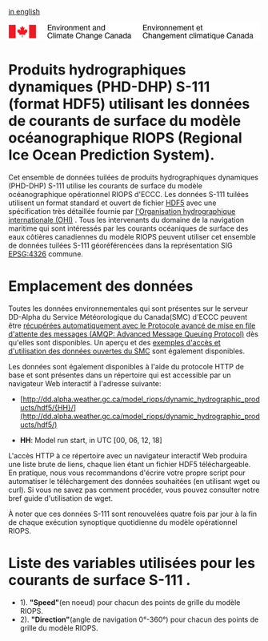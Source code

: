 [in english](readme_riops_S111-datamart-alpha_en.md)

![ECCC logo](../../docs/img_eccc-logo.png)


# Produits hydrographiques dynamiques (PHD-DHP) S-111 (format HDF5) utilisant les données de courants de surface du modèle océanographique RIOPS (Regional Ice Ocean Prediction System).

Cet ensemble de données tuilées de produits hydrographiques dynamiques (PHD-DHP) S-111 utilise les courants de surface du modèle océanographique opérationnel RIOPS d'ECCC. Les données S-111 tuilées utilisent un format standard et ouvert de fichier [HDF5](ttps://www.hdfgroup.org/solutions/hdf5/) avec une spécification très détaillée fournie par [l'Organisation hydrographique internationale (OHI)](https://iho.int/fr/) . Tous les intervenants du domaine de la navigation maritime qui sont intéressés par les courants océaniques de surface des eaux côtières canadiennes du modèle RIOPS peuvent utiliser cet ensemble de données tuilées S-111 géoréférencées dans la représentation SIG [EPSG:4326](https://epsg.io/4326) commune.

# Emplacement des données

Toutes les données environnementales qui sont présentes sur le serveur DD-Alpha du Service Météorologique du Canada(SMC) d'ECCC peuvent être [récupérées automatiquement avec le Protocole avancé de mise en file d'attente des messages (AMQP: Advanced Message Queuing Protocol)](../../docs/msc-datamart/amqp_fr.md) dès qu'elles sont disponibles. Un aperçu et des [exemples d'accès et d'utilisation des données ouvertes du SMC](../../docs/usage/readme_fr.md)  sont également disponibles.

Les données sont également disponibles à l'aide du protocole HTTP de base et sont présentes dans un répertoire qui est accessible par un navigateur Web interactif à l'adresse suivante:

* [http://dd.alpha.weather.gc.ca/model_riops/dynamic_hydrographic_products/hdf5/{HH}/](http://dd.alpha.weather.gc.ca/model_riops/dynamic_hydrographic_products/hdf5/)

* __HH__: Model run start, in UTC [00, 06, 12, 18]

L'accès HTTP à ce répertoire avec un navigateur interactif Web produira une liste brute de liens, chaque lien étant un fichier HDF5 téléchargeable. En pratique, nous vous recommandons d'écrire votre propre script pour automatiser le téléchargement des données souhaitées (en utilisant wget ou curl). Si vous ne savez pas comment procéder, vous pouvez consulter notre bref guide d'utilisation de wget.

À noter que ces données S-111 sont renouvelées quatre fois par jour à la fin de chaque exécution synoptique quotidienne du modèle opérationnel RIOPS.

# Liste des variables utilisées pour les courants de surface S-111 .

* 1). __"Speed"__(en noeud) pour chacun des points de grille du modèle RIOPS.
* 2). __"Direction"__(angle de navigation 0°-360°) pour chacun des points de grille du modèle RIOPS.
